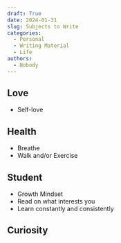 ```yaml
---
draft: True
date: 2024-01-31
slug: Subjects to Write
categories:
  - Personal
  - Writing Material
  - Life
authors:
  - Nobody
---
```



## Love
- Self-love

## Health
- Breathe
- Walk and/or Exercise

## Student
- Growth Mindset
- Read on what interests you
- Learn constantly and consistently 

## Curiosity 